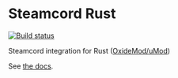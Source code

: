 # Steamcord Rust

[![Build status](https://ci.appveyor.com/api/projects/status/5uburw2vg969gqmd?svg=true)](https://ci.appveyor.com/project/jacobmstein/steamcord-rust)

Steamcord integration for Rust ([OxideMod/uMod](https://umod.org))

See [the docs](https://docs.steamcord.io/integrations/rust-plugin.html).

